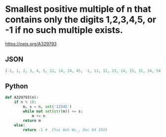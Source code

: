 # Smallest positive multiple of n that contains only the digits 1,2,3,4,5, or \-1 if no such multiple exists\.
https://oeis.org/A329793
## JSON
```JSON
[-1, 1, 2, 3, 4, 5, 12, 14, 24, 45, -1, 11, 12, 13, 14, 15, 32, 34, 54, 114, -1, 21, 22, 23, 24, 25, 52, 54, 112, 145, -1, 31, 32, 33, 34, 35, 144, 111, 114, 234, -1, 41, 42, 43, 44, 45, 322, 141, 144, 245, -1, 51, 52, 53, 54, 55, 112, 114, 232, 354, -1, 122, 124, 252, 512, 325, 132, 134, 544, 345, -1]
```
## Python
```Python
def A329793(n):
    if n % 10:
        m, s = n, set('12345')
        while not set(str(m)) <= s:
            m += n
        return m
    else:
        return -1 # _Chai Wah Wu_, Dec 04 2019
```
